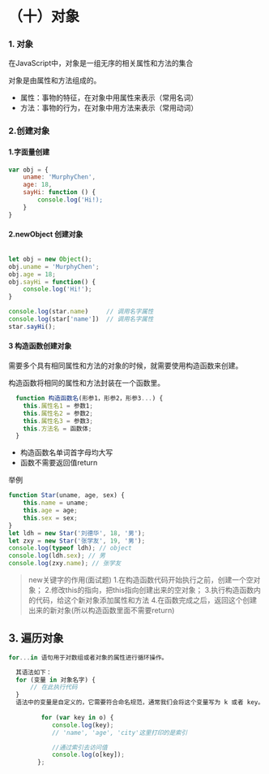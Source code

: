 # （十）对象

### 1. 对象

在JavaScript中，对象是一组无序的相关属性和方法的集合

对象是由属性和方法组成的。
- 属性：事物的特征，在对象中用属性来表示（常用名词）
- 方法：事物的行为，在对象中用方法来表示（常用动词）

### 2.创建对象

#### 1.字面量创建

```js
var obj = {
    uname: 'MurphyChen',
    age: 18,
    sayHi: function () {
        console.log('Hi!);
    }
}
```

#### 2.newObject 创建对象

```js

let obj = new Object();
obj.uname = 'MurphyChen';
obj.age = 18;
obj.sayHi = function() {
    console.log('Hi!');
}

```

```js
console.log(star.name)     // 调用名字属性
console.log(star['name'])  // 调用名字属性
star.sayHi();
```

#### 3 构造函数创建对象

需要多个具有相同属性和方法的对象的时候，就需要使用构造函数来创建。

构造函数将相同的属性和方法封装在一个函数里。

```js
  function 构造函数名(形参1，形参2，形参3...) {
    this.属性名1 = 参数1;
    this.属性名2 = 参数2;
    this.属性名3 = 参数3;
    this.方法名 = 函数体;
  }
```

- 构造函数名单词首字母均大写
- 函数不需要返回值return

举例

```js
function Star(uname, age, sex) {
    this.name = uname;
    this.age = age;
    this.sex = sex;
}
let ldh = new Star('刘德华', 18, '男');
let zxy = new Star('张学友', 19, '男');
console.log(typeof ldh); // object
console.log(ldh.sex); // 男
console.log(zxy.name); // 张学友
```

>new关键字的作用(面试题)
1.在构造函数代码开始执行之前，创建一个空对象；
2.修改this的指向，把this指向创建出来的空对象；
3.执行构造函数内的代码，给这个新对象添加属性和方法
4.在函数完成之后，返回这个创建出来的新对象(所以构造函数里面不需要return)

## 3. 遍历对象

```js
for...in 语句用于对数组或者对象的属性进行循环操作。

  其语法如下：
  for (变量 in 对象名字) {
      // 在此执行代码
  }
  语法中的变量是自定义的，它需要符合命名规范，通常我们会将这个变量写为 k 或者 key。
  
         for (var key in o) {
            console.log(key); 
            // 'name', 'age', 'city'这里打印的是索引

            //通过索引去访问值
            console.log(o[key]);
        };
```